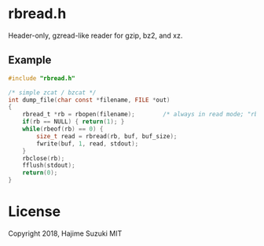 
# rbread.h

Header-only, gzread-like reader for gzip, bz2, and xz.

## Example

```C
#include "rbread.h"

/* simple zcat / bzcat */
int dump_file(char const *filename, FILE *out)
{
	rbread_t *rb = rbopen(filename);		/* always in read mode; "rb" for plain text */
	if(rb == NULL) { return(1); }
	while(rbeof(rb) == 0) {
		size_t read = rbread(rb, buf, buf_size);
		fwrite(buf, 1, read, stdout);
	}
	rbclose(rb);
	fflush(stdout);
	return(0);
}
```

# License

Copyright 2018, Hajime Suzuki
MIT
